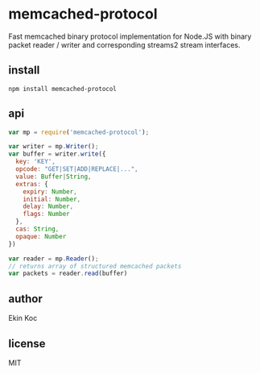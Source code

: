 # memcached-protocol
Fast memcached binary protocol implementation for Node.JS with binary packet reader / writer and corresponding streams2 stream interfaces.

## install

```
npm install memcached-protocol
```

## api

```js
var mp = require('memcached-protocol');

var writer = mp.Writer();
var buffer = writer.write({
  key: 'KEY',
  opcode: "GET|SET|ADD|REPLACE|...",
  value: Buffer|String,
  extras: {
    expiry: Number,
    initial: Number,
    delay: Number,
    flags: Number
  },
  cas: String,
  opaque: Number
})

var reader = mp.Reader();
// returns array of structured memcached packets
var packets = reader.read(buffer)
```

## author

Ekin Koc

## license

MIT
